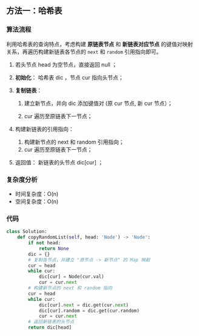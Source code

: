 ## 方法一：哈希表

### 算法流程

利用哈希表的查询特点，考虑构建 **原链表节点** 和 **新链表对应节点** 的键值对映射关系，再遍历构建新链表各节点的 `next` 和 `random` 引用指向即可。

1. 若头节点 head 为空节点，直接返回 null ；

2. **初始化**： 哈希表 dic ，节点 cur 指向头节点；

3. **复制链表**：

    1. 建立新节点，并向 dic 添加键值对 (原 cur 节点, 新 cur 节点）；

    2. cur 遍历至原链表下一节点；

4. 构建新链表的引用指向：
    1. 构建新节点的 next 和 random 引用指向；
    2. cur 遍历至原链表下一节点；
5. 返回值： 新链表的头节点 dic[cur] ；

### 复杂度分析

* 时间复杂度：O(n)
* 空间复杂度：O(n)

### 代码

``` python
class Solution:
    def copyRandomList(self, head: 'Node') -> 'Node':
        if not head:
            return None
        dic = {}
        # 复制各节点，并建立 "原节点 -> 新节点" 的 Map 映射
        cur = head
        while cur:
            dic[cur] = Node(cur.val)
            cur = cur.next
        # 构建新节点的 next 和 random 指向
        cur = head
        while cur:
            dic[cur].next = dic.get(cur.next)
            dic[cur].random = dic.get(cur.random)
            cur = cur.next
        # 返回新链表的头节点
        return dic[head]
```

